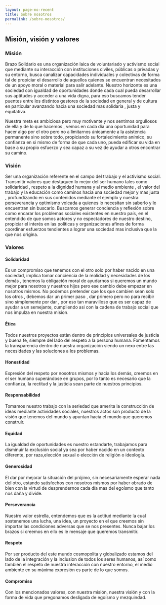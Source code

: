 ```yaml
---
layout: page-no-recent
title: Sobre nosotros
permalink: /sobre-nosotros/
---
```


## Misión, visión y valores

### Misión

Brazo Solidario es una organización laica de voluntariado y activismo social que mediante su interacción con instituciones civiles, públicas o privadas y su entorno, busca canalizar capacidades individuales y colectivas de forma tal de propiciar el desarrollo de aquellos quienes se encuentran necesitados de un apoyo moral o material para salir adelante. Nuestro horizonte es una sociedad con igualdad de oportunidades donde cada cual pueda desarrollar sus aptitudes y acceder a una vida digna, para eso buscamos tender puentes entre los distintos gestores de la sociedad en general y de cultura en particular avanzando hacia una sociedad mas solidaria , justa y equitativa.

Nuestra meta es ambiciosa pero muy motivante y nos sentimos orgullosos de ella y de lo que hacemos , vemos en cada día una oportunidad para hacer algo por el otro pero no a limitarnos únicamente a la asistencia permanente sino sobre todo, propiciando su fortalecimiento anímico, su confianza en si mismo de forma de que cada uno, pueda edificar su vida en base a su propio esfuerzo y sea capaz a su vez de ayudar a otros encontrar su camino.

### Visión

Ser una organización referente en el campo del trabajo y el activismo social. Transmitir valores que destaquen lo mejor del ser humano tales como solidaridad , respeto a la dignidad humana y al medio ambiente , el valor del trabajo y la educación como caminos hacia una sociedad mejor y mas justa , profundizando en sus contenidos mediante el ejemplo y nuestra perseverancia y optimismo volcada a quienes lo necesitan sin saberlo y lo encuentran sin buscarlo. Buscamos generar conciencia y reflexión sobre como encarar los problemas sociales existentes en nuestro país, en el entendido de que somos actores y no espectadores de nuestro destino, propiciar el interés en las políticas y organizaciones afines de forma coordinar esfuerzos tendientes a lograr una sociedad mas inclusiva que la que nos origina.

### Valores

#### Solidaridad

Es un compromiso que tenemos con el otro solo por haber nacido en una sociedad, implica tomar conciencia de la realidad y necesidades de los demás , tenemos la obligación moral de ayudarnos si queremos un mundo mejor para nosotros y nuestros hijos pero ese cambio debe empezar en nosotros mismos. No podemos pretender que los que cambien sean solo los otros , debemos dar un primer paso , dar primero pero no para recibir sino simplemente por dar , por eso tan maravilloso que es ser capaz de ayudar a un semejante, cumpliendo asi con la cadena de trabajo social que nos impulza en nuestra mision.

#### Ética

Todos nuestros proyectos estàn dentro de principios universales de justicia y buena fe, siempre del lado del respeto a la persona humana. Fomentamos la transparencia dentro de nuestra organización siendo un nexo entre las necesidades y las soluciones a los problemas.

#### Honestidad

Expresión del respeto por nosotros mismos y hacia los demás, creemos en el ser humano superándose en grupos, por lo tanto es necesario que la confianza, la rectitud y la justicia sean parte de nuestros principios.

#### Responsabilidad

Tomamos nuestro trabajo con la seriedad que amerita la construcción de ideas mediante actividades sociales, nuestros actos son producto de la visión que tenemos del mundo y apuntan hacia el mundo que queremos construir.

#### Equidad

La igualdad de oportunidades es nuestro estandarte, trabajamos para disminuir la exclusión social ya sea por haber nacido en un contexto diferente, por raza,elección sexual o elección de religión o ideología.

#### Generosidad

El dar por mejorar la situación del prójimo, sin necesariamente esperar nada del otro, estando satisfechos con nosotros mismos por haber obrado de bien con la virtud de desprendernos cada día mas del egoísmo que tanto nos daña y divide.

#### Perseverancia

Nuestro valor estrella, entendemos que es la actitud mediante la cual sostenemos una lucha, una idea, un proyecto en el que creemos sin importar las condiciones adversas que se nos presentes. Nunca bajar los brazos si creemos en ello es le mensaje que queremos transmitir.

#### Respeto

Por ser producto del este mundo cosmopolita y globalizado estamos del lado de la integración y la inclusion de todos los seres humanos, así como también el respeto de nuestra interacción con nuestro entorno, el medio ambiente en su máxima expresión es parte de lo que somos.

#### Compromiso

Con los mencionados valores, con nuestra misión, nuestra visión y con la forma de vida que pregonamos desligada de egoísmo y mezquindad.